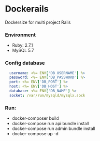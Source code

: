 # Dockerails
Dockersize for multi project Rails


### Environment
- Ruby: 2.7.1
- MySQL 5.7
### Config database

```yml
  username: <%= ENV['DB_USERNAME'] %>
  password: <%= ENV['DB_PASSWORD'] %>
  port: <%= ENV['DB_PORT'] %>
  host: <%= ENV['DB_HOST'] %>
  database: <%= ENV['DB_NAME'] %>
  socket: /var/run/mysqld/mysqlx.sock
 ```
### Run: 
 - docker-composer build
 - docker-compose run api bundle install
 - docker-compose run admin bundle install
 - docker-compose up -d
